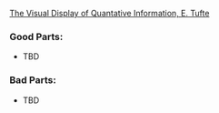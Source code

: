 [The Visual Display of Quantative Information, E. Tufte](http://www.amazon.com/The-Visual-Display-Quantitative-Information/dp/0961392142)

### Good Parts:

- TBD

### Bad Parts:

- TBD
